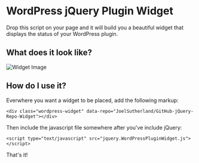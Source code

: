 # WordPress jQuery Plugin Widget

Drop this script on your page and it will build you a beautiful widget
that displays the status of your WordPress plugin.

## What does it look like?

![Widget Image](https://raw.github.com/bonny/jQuery-WordPress-Plugin-Widget/master/screenshot.png)

## How do I use it?

Everwhere you want a widget to be placed, add the following markup:

	<div class="wordpress-widget" data-repo="JoelSutherland/GitHub-jQuery-Repo-Widget"></div>

Then include the javascript file somewhere after you've include jQuery:

	<script type="text/javascript" src="jquery.WordPressPluginWidget.js"></script>

That's it!


